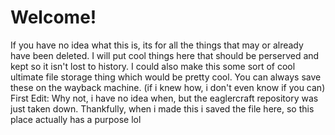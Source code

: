 # Welcome!
If you have no idea what this is, its for all the things that may or already have been deleted. I will put cool things here that should be perserved and kept so it isn't lost to history. I could also make this some sort of cool ultimate file storage thing which would be pretty cool. You can always save these on the wayback machine. (if i knew how, i don't even know if you can) 
First Edit: Why not, i have no idea when, but the eaglercraft repository was just taken down. Thankfully, when i made this i saved the file here, so this place actually has a purpose lol
